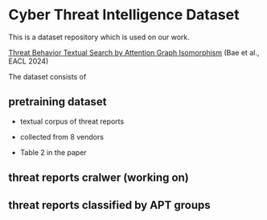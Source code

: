# Cyber Threat Intelligence Dataset

This is a dataset repository which is used on our work. 

[Threat Behavior Textual Search by Attention Graph Isomorphism](https://aclanthology.org/2024.eacl-long.160) (Bae et al., EACL 2024)

The dataset consists of 

 ## pretraining dataset 

 - textual corpus of threat reports

 - collected from 8 vendors

 - Table 2 in the paper 

 ## threat reports cralwer (working on)

 ## threat reports classified by APT groups
